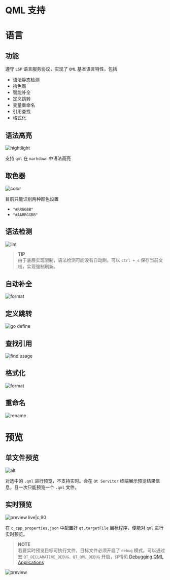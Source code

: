 # QML 支持

# 语言

## 功能

遵守 `LSP` 语言服务协议，实现了 `QML` 基本语言特性，包括
- 语法静态检测
- 拾色器
- 智能补全
- 定义跳转
- 变量重命名
- 引用查找
- 格式化


## 语法高亮

![hightlight](../image/highlight.png)

支持 `qml` 在 `markdown` 中语法高亮

## 取色器

![color](../git/color.gif)

目前只能识别两种颜色设置
- `"#RRGGBB"`
- `"#AARRGGBB"`

## 语法检测

![lint](../git/lint.gif)

> **TIP** </br>
> 由于底层实现限制，语法检测可能没有自动刷。可以 `ctrl + s` 保存当前文档，实现强制刷新。

## 自动补全

![format](../git/format.gif)


## 定义跳转

![go define](../git/godefine.gif)


## 查找引用

![find usage](../git/findusage.gif)

## 格式化

![format](../git/format.gif)

## 重命名

![rename](../git/rename.gif)

# 预览
## 单文件预览

![alt](../image/previewFile.jpg)

对选中的 `.qml` 进行预览，不支持实时。会在 `Qt Servitor` 终端展示预览结果信息，且一次只能预览一个 `.qml` 文件。

## 实时预览


![preview live|c,90](../git/previewlive.gif)


在 `c_cpp_properties.json` 中配置好 `qt.targetFile` 目标程序，便能对 `qml` 进行实时预览。

> **NOTE** </br>
> 若要实时预览目标可执行文件，目标文件必须开启了 `debug` 模式。可以通过宏 `QT_DECLARATIVE_DEBUG、QT_QML_DEBUG` 开启，详情见 [Debugging QML Applications](https://doc.qt.io/qt-6/qtquick-debugging.html)

![preview ](../image/previewConfig.png)




